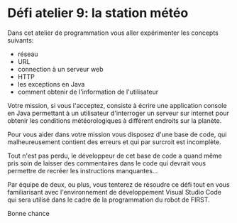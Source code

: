 # Défi atelier 9: la station météo

Dans cet atelier de programmation vous aller expérimenter les concepts suivants:
* réseau
* URL
* connection à un serveur web
* HTTP
* les exceptions en Java
* comment obtenir de l'information de l'utilisateur


Votre mission, si vous l'acceptez, consiste à écrire une application console en Java permettant à un utilisateur d'interroger un serveur sur internet pour obtenir les conditions météorologiques à différent endroits sur la planète.

Pour vous aider dans votre mission vous disposez d'une base de code, qui malheureusement contient des erreurs et qui par surcroit est incomplète.

Tout n'est pas perdu, le développeur de cet base de code a quand même pris soin de laisser des commentaires dans le code qui devrait vous permettre de recréer les instructions manquantes...

Par équipe de deux, ou plus, vous tenterez de résoudre ce défi tout en vous familiarisant avec l'environnement de développement Visual Studio Code qui sera utilisé dans le cadre de la programmation du robot de FIRST.

Bonne chance